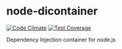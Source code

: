 # node-dicontainer
[![Code Climate](https://codeclimate.com/github/aaronbullard/node-dicontainer/badges/gpa.svg)](https://codeclimate.com/github/aaronbullard/node-dicontainer)
[![Test Coverage](https://codeclimate.com/github/aaronbullard/node-dicontainer/badges/coverage.svg)](https://codeclimate.com/github/aaronbullard/node-dicontainer/coverage)

Dependency Injection container for node.js
